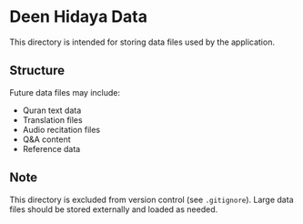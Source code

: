 # Deen Hidaya Data

This directory is intended for storing data files used by the application.

## Structure

Future data files may include:
- Quran text data
- Translation files
- Audio recitation files
- Q&A content
- Reference data

## Note

This directory is excluded from version control (see `.gitignore`). Large data files should be stored externally and loaded as needed.
